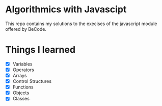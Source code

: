 # Algorithmics with Javascipt
This repo contains my solutions to the execises of the javascript
module offered by BeCode.
# Things I learned 
- [x] Variables
- [x] Operators
- [x] Arrays
- [x] Control Structures
- [x] Functions 
- [x] Objects
- [x] Classes
